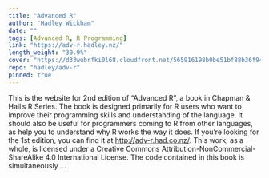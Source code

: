 ```yaml
---
title: "Advanced R"
author: "Hadley Wickham"
date: ""
tags: [Advanced R, R Programming]
link: "https://adv-r.hadley.nz/"
length_weight: "30.9%"
cover: "https://d33wubrfki0l68.cloudfront.net/565916198b0be51bf88b36f94b80c7ea67cafe7c/7f70b/cover.png"
repo: "hadley/adv-r"
pinned: true
---
```


This is the website for 2nd edition of “Advanced R”, a book in Chapman & Hall’s R Series. The book is designed primarily for R users who want to improve their programming skills and understanding of the language. It should also be useful for programmers coming to R from other languages, as help you to understand why R works the way it does. If you’re looking for the 1st edition, you can find it at http://adv-r.had.co.nz/. This work, as a whole, is licensed under a Creative Commons Attribution-NonCommercial-ShareAlike 4.0 International License. The code contained in this book is simultaneously ...
